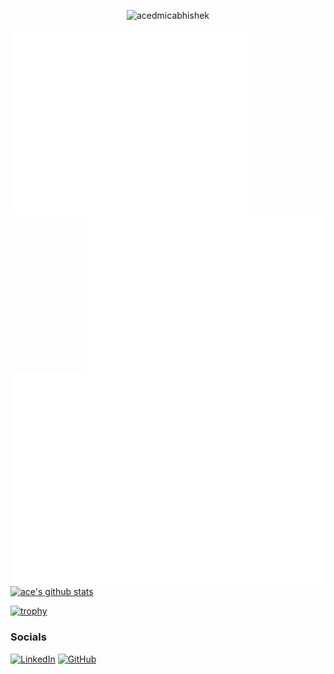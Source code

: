
<p align="center">
  <img src="https://komarev.com/ghpvc/?username=acedmicabhishek&label=Profile%20views&color=0e75b6&style=flat" alt="acedmicabhishek" />
</p>

[<img align="left" width="390" alt="🦑" src="https://github.com/acedmicabhishek/acedmicabhishek/blob/main/github-metrics.svg">](#)
[<img align="right" width="390" alt="🦑" src="https://github.com/acedmicabhishek/acedmicabhishek/blob/main/metrics.plugin.achievements.svg">](#)
[<img align="left" width="790" alt="🦑" src="https://github.com/acedmicabhishek/acedmicabhishek/blob/main/metrics.plugin.languages.details.svg">](#)
[<img align="left" width="500" alt="🦑" src="https://github.com/acedmicabhishek/acedmicabhishek/blob/main/metrics.plugin.isocalendar.svg">](#)
<a alight="left" width="390" href="https://github.com/acedmicabhishek"><img align="center" src="https://github-readme-stats.vercel.app/api?username=acedmicabhishek&theme=dracula&count_private=true&hide=stars&show_icons=true&line_height=27&hide_border=true" alt="ace's github stats" height="150px" style="border: none !important;" /></a>

[![trophy](https://github-profile-trophy.vercel.app/?username=acedmicabhishek&theme=dracula&rank=-?&margin-w=4&no-frame=true)](https://github.com/acedmicabhishek)
### Socials
[![LinkedIn](https://img.shields.io/badge/LinkedIn-0077B5?style=for-the-badge&logo=linkedin&logoColor=white)](https://www.linkedin.com/in/abhishek-anand-9b9402308?utm_source=share&utm_campaign=share_via&utm_content=profile&utm_medium=android_app)
[![GitHub](https://img.shields.io/badge/GitHub-100000?style=for-the-badge&logo=github&logoColor=white)](https://github.com/acedmicabhishek)
